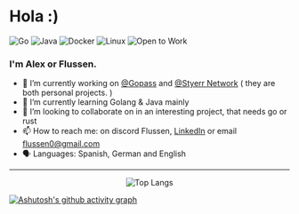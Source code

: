 # Hola :)

![Go](https://img.shields.io/badge/Golang-E8E8E8?style=for-the-badge&logo=go&logoColor=1fbdae)
![Java](https://img.shields.io/badge/java-%23ED8B00.svg?style=for-the-badge&logo=openjdk&logoColor=white)
![Docker](https://img.shields.io/badge/docker-%230db7ed.svg?style=for-the-badge&logo=docker&logoColor=white)
![Linux](https://img.shields.io/badge/Linux-FCC624?style=for-the-badge&logo=linux&logoColor=black)
![Open to Work](https://img.shields.io/badge/Open%20to%20Work-green?style=for-the-badge)

### I'm Alex or Flussen.
- 🔭 I’m currently working on [@Gopass](https://github.com/Flussen/GoPass) and [@Styerr Network](https://github.com/Styerr-Network) ( they are both personal projects. )
- 🌱 I’m currently learning Golang & Java mainly
- 👯 I’m looking to collaborate on in an interesting project, that needs go or rust
- 📫 How to reach me: on discord Flussen, [LinkedIn](https://www.linkedin.com/in/alexander-rios-8a03b820b/) or email flussen0@gmail.com
- 🗣️ Languages: Spanish, German and English

<hr>

<p align="center">
  <img src="https://github-readme-stats.vercel.app/api/top-langs/?username=flussen&hide=lua" alt="Top Langs">
</p>

[![Ashutosh's github activity graph](https://github-readme-activity-graph.vercel.app/graph?username=Flussen&theme=github-compact)](https://github.com/Flussen/GoPass)
